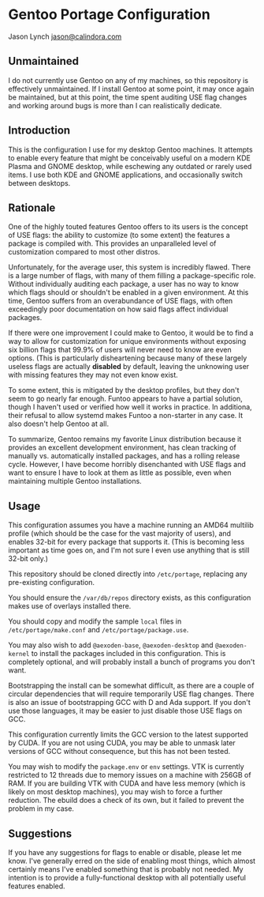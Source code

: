 # Gentoo Portage Configuration

Jason Lynch <jason@calindora.com>

## Unmaintained

I do not currently use Gentoo on any of my machines, so this repository is
effectively unmaintained. If I install Gentoo at some point, it may once again
be maintained, but at this point, the time spent auditing USE flag changes and
working around bugs is more than I can realistically dedicate.

## Introduction

This is the configuration I use for my desktop Gentoo machines. It attempts to
enable every feature that might be conceivably useful on a modern KDE Plasma and
GNOME desktop, while eschewing any outdated or rarely used items. I use both KDE
and GNOME applications, and occasionally switch between desktops.

## Rationale

One of the highly touted features Gentoo offers to its users is the concept of
USE flags: the ability to customize (to some extent) the features a package is
compiled with. This provides an unparalleled level of customization compared to
most other distros.

Unfortunately, for the average user, this system is incredibly flawed. There is
a large number of flags, with many of them filling a package-specific role.
Without individually auditing each package, a user has no way to know which
flags should or shouldn't be enabled in a given environment. At this time,
Gentoo suffers from an overabundance of USE flags, with often exceedingly poor
documentation on how said flags affect individual packages.

If there were one improvement I could make to Gentoo, it would be to find a way
to allow for customization for unique environments without exposing six billion
flags that 99.9% of users will never need to know are even options. (This is
particularly disheartening because many of these largely useless flags are
actually **disabled** by default, leaving the unknowing user with missing
features they may not even know exist.

To some extent, this is mitigated by the desktop profiles, but they don't seem
to go nearly far enough. Funtoo appears to have a partial solution, though I
haven't used or verified how well it works in practice. In additiona, their
refusal to allow systemd makes Funtoo a non-starter in any case. It also doesn't
help Gentoo at all.

To summarize, Gentoo remains my favorite Linux distribution because it provides
an excellent development environment, has clean tracking of manually vs.
automatically installed packages, and has a rolling release cycle. However, I
have become horribly disenchanted with USE flags and want to ensure I have to
look at them as little as possible, even when maintaining multiple Gentoo
installations.

## Usage

This configuration assumes you have a machine running an AMD64 multilib profile
(which should be the case for the vast majority of users), and enables 32-bit
for every package that supports it. (This is becoming less important as time
goes on, and I'm not sure I even use anything that is still 32-bit only.)

This repository should be cloned directly into `/etc/portage`, replacing any
pre-existing configuration.

You should ensure the `/var/db/repos` directory exists, as this configuration
makes use of overlays installed there.

You should copy and modify the sample `local` files in `/etc/portage/make.conf`
and `/etc/portage/package.use`.

You may also wish to add `@aexoden-base`, `@aexoden-desktop` and
`@aexoden-kernel` to install the packages included in this configuration. This
is completely optional, and will probably install a bunch of programs you don't
want.

Bootstrapping the install can be somewhat difficult, as there are a couple of
circular dependencies that will require temporarily USE flag changes. There is
also an issue of bootstrapping GCC with D and Ada support. If you don't use
those languages, it may be easier to just disable those USE flags on GCC.

This configuration currently limits the GCC version to the latest supported by
CUDA. If you are not using CUDA, you may be able to unmask later versions of GCC
without consequence, but this has not been tested.

You may wish to modify the `package.env` or `env` settings. VTK is currently
restricted to 12 threads due to memory issues on a machine with 256GB of RAM. If
you are building VTK with CUDA and have less memory (which is likely on most
desktop machines), you may wish to force a further reduction. The ebuild does
a check of its own, but it failed to prevent the problem in my case.

## Suggestions

If you have any suggestions for flags to enable or disable, please let me know.
I've generally erred on the side of enabling most things, which almost certainly
means I've enabled something that is probably not needed. My intention is to
provide a fully-functional desktop with all potentially useful features enabled.
